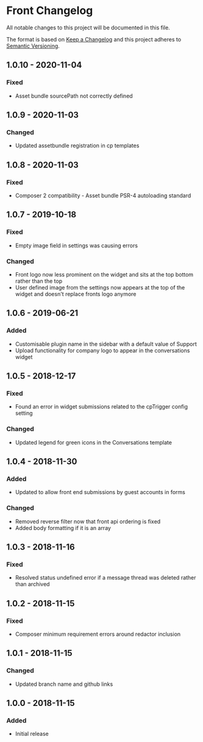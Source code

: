 # Front Changelog

All notable changes to this project will be documented in this file.

The format is based on [Keep a Changelog](http://keepachangelog.com/) and this project adheres to [Semantic Versioning](http://semver.org/).

## 1.0.10 - 2020-11-04
### Fixed
- Asset bundle sourcePath not correctly defined

## 1.0.9 - 2020-11-03
### Changed
- Updated assetbundle registration in cp templates

## 1.0.8 - 2020-11-03
### Fixed
- Composer 2 compatibility - Asset bundle PSR-4 autoloading standard

## 1.0.7 - 2019-10-18
### Fixed
- Empty image field in settings was causing errors

### Changed
- Front logo now less prominent on the widget and sits at the top bottom rather than the top
- User defined image from the settings now appears at the top of the widget and doesn't replace fronts logo anymore

## 1.0.6 - 2019-06-21
### Added
- Customisable plugin name in the sidebar with a default value of Support
- Upload functionality for company logo to appear in the conversations widget

## 1.0.5 - 2018-12-17
### Fixed
- Found an error in widget submissions related to the cpTrigger config setting

### Changed
- Updated legend for green icons in the Conversations template

## 1.0.4 - 2018-11-30
### Added
- Updated to allow front end submissions by guest accounts in forms

### Changed
- Removed reverse filter now that front api ordering is fixed
- Added body formatting if it is an array

## 1.0.3 - 2018-11-16
### Fixed
- Resolved status undefined error if a message thread was deleted rather than archived

## 1.0.2 - 2018-11-15
### Fixed
- Composer minimum requirement errors around redactor inclusion

## 1.0.1 - 2018-11-15
### Changed
- Updated branch name and github links

## 1.0.0 - 2018-11-15
### Added
- Initial release
